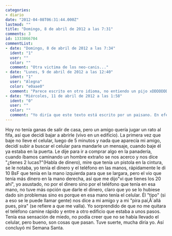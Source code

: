 ```yaml
---
categories:
- diario
date: "2012-04-08T06:31:44.000Z"
lastmod: ""
title: "Domingo, 8 de abril de 2012 a las 7:31"
comments: 3
id: 1333866704
commentList:
- date: "Domingo, 8 de abril de 2012 a las 7:34"
  ident: "1"
  user: ""
  color: ""
  comment: "Otra victima de los neo-canis..."
- date: "Lunes, 9 de abril de 2012 a las 12:40"
  ident: "1"
  user: "Alegna"
  color: "e0aae0"
  comment: "Parece escrito en otro idioma, no entiendo un pijo xDDDDDDDDDDDDDDDDDDDDDDD"
- date: "Miércoles, 11 de abril de 2012 a las 1:58"
  ident: "0"
  user: ""
  color: ""
  comment: "Yo diría que este texto está escrito por un paisano. En efecto, por un venezolano."
---
```


Hoy no tenía ganas de salir de casa, pero un amigo quería jugar un rato al fifa, así que decidí bajar a abrirle (vivo en un edificio). La primera vez que baje no lleve el celular, luego de 5 minutos y nada que aparecía mi amigo, decidí subir a buscar el celular para mandarle un mensaje, cuando baje él ya estaba en la puerta. Le dije para ir a comprar algo en la panadería, cuando íbamos caminando un hombre extraño se nos acerco y nos dice "¿tienes 2 lucas?"(Habla de dinero), mire que tenía un pistola en la cintura, se le notaba, yo tenía el dinero y el teléfono en las manos, rápidamente le di 10 BsF que tenía en la mano izquierda para que se largara, pero el vio que tenía más dinero en la mano derecha, así que me dijo"vi que tienes los 20 ahí", yo asustado, no por el dinero sino por el teléfono que tenía en esa mano, no tuve más opción que darle el dinero, claro que yo se lo hubiese dado sin problemas sino es porque en esa mano tenía el celular. Él "tipo" (si a eso se le puede llamar gente) nos dice a mi amigo y a mi "pira paí‚Â´allá pues, pira" (se refiere a que me valla). Yo sorprendido de que no me quitara el teléfono camine rápido y entre a otro edificio que estaba a unos pasos. Tenía esa sensación de miedo, no podía creer que no se había llevado el celular, pero bueno, son cosas que pasan. Tuve suerte, mucha diría yo. Así concluyó mi Semana Santa.